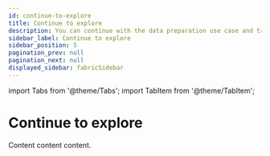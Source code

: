 ```yaml
---
id: continue-to-explore
title: Continue to explore
description: You can continue with the data preparation use case and try the other use cases.
sidebar_label: Continue to explore
sidebar_position: 5
pagination_prev: null
pagination_next: null
displayed_sidebar: fabricSidebar
---
```


import Tabs from '@theme/Tabs';
import TabItem from '@theme/TabItem';

# Continue to explore

Content content content.